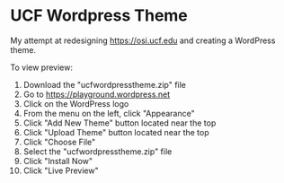 # UCF Wordpress Theme

My attempt at redesigning https://osi.ucf.edu and creating a WordPress theme.


To view preview:
1. Download the "ucfwordpresstheme.zip" file
2. Go to https://playground.wordpress.net
3. Click on the WordPress logo
4. From the menu on the left, click "Appearance"
5. Click "Add New Theme" button located near the top
6. Click "Upload Theme" button located near the top
7. Click "Choose File"
8. Select the "ucfwordpresstheme.zip" file
9. Click "Install Now"
10. Click "Live Preview"
